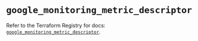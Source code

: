 # `google_monitoring_metric_descriptor`

Refer to the Terraform Registry for docs: [`google_monitoring_metric_descriptor`](https://registry.terraform.io/providers/hashicorp/google/6.29.0/docs/resources/monitoring_metric_descriptor).
